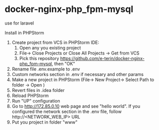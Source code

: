 # docker-nginx-php_fpm-mysql

use for laravel

Install in PHPStorm

1. Create project from VCS in PHPStorm IDE:
   1. Open any you existing project
   2. File-> Close Projects or Close All Projects -> Get from VCS
   3. Pick this repository https://github.com/e-terin/docker-nginx-php_fpm-mysql, then "OK"
2. Rename file .env.example to .env
3. Custom networks section in .env if necessary and other params
4. Make a new project in PHPStorm (File-> New Project-> Select Path to folder -> Open )
5. Revert files in .idea folder
6. Reload PHPStorm
7. Run "UP" configuration
8. Go to http://172.85.0.10 web page and see "hello world". If you configured the network section in the .env file, follow http://<NETWORK_WEB_IP> URL
9. Put you project in folder "www"
